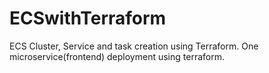 # ECSwithTerraform
ECS Cluster, Service and task creation using Terraform. One microservice(frontend) deployment using terraform.
